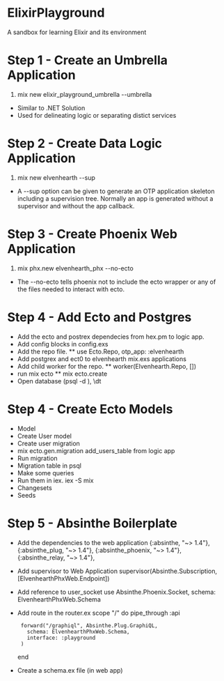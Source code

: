 # ElixirPlayground
A sandbox for learning Elixir and its environment

# Step 1 - Create an Umbrella Application
1. mix new elixir_playground_umbrella --umbrella
  * Similar to .NET Solution
  * Used for delineating logic or separating distict services

# Step 2 - Create Data Logic Application
1. mix new elvenhearth --sup
  * A --sup option can be given to generate an OTP application skeleton including a supervision tree. Normally an app is generated without a supervisor and without the app callback.

# Step 3 - Create Phoenix Web Application
1. mix phx.new elvenhearth_phx --no-ecto
  * The --no-ecto tells phoenix not to include the ecto wrapper or any of the files needed to interact with ecto.

# Step 4 - Add Ecto and Postgres
  * Add the ecto and postrex dependecies from hex.pm to logic app.
  * Add config blocks in config.exs
  * Add the repo file.
  ** use Ecto.Repo, otp_app: :elvenhearth
  * Add postgrex and ect0 to elvenhearth mix.exs applications
  * Add child worker for the repo.
  ** worker(Elvenhearth.Repo, [])
  * run mix ecto
  ** mix ecto.create
  * Open database (psql -d <db>), \dt

# Step 4 - Create Ecto Models
  * Model
  * Create User model
  * Create user migration
  * mix ecto.gen.migration add_users_table from logic app
  * Run migration
  * Migration table in psql
  * Make some queries
  * Run them in iex. iex -S mix
  * Changesets
  * Seeds

# Step 5 - Absinthe Boilerplate
 * Add the dependencies to the web application
      {:absinthe, "~> 1.4"},
      {:absinthe_plug, "~> 1.4"},
      {:absinthe_phoenix, "~> 1.4"},
      {:absinthe_relay, "~> 1.4"},
 * Add supervisor to Web Application
      supervisor(Absinthe.Subscription, [ElvenhearthPhxWeb.Endpoint])
 * Add reference to user_socket
    use Absinthe.Phoenix.Socket,
    schema: ElvenhearthPhxWeb.Schema
 * Add route in the router.ex
      scope "/" do
        pipe_through :api

        forward("/graphiql", Absinthe.Plug.GraphiQL,
          schema: ElvenhearthPhxWeb.Schema,
          interface: :playground
        )
      end
 * Create a schema.ex file (in web app)
